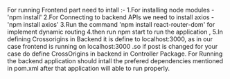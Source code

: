 For running Frontend part need to intall :-
1.For installing node modules - 'npm install'
2.For Connecting to backend APIs we need to install axios - 'npm install axios'
3.Run the command 'npm install react-router-dom' for implement dynamic routing 
4.then run npm start to run the application ,
5.In defining Crossorigins in Backend it is define to localhost:3000,  as in our case frontend is running on localhost:3000 .so if post is changed for your case
   do define CrossOrigins in backend in Controller Package.
For Running the backend application should intall the prefered dependencies mentioned in pom.xml after that application will able to run properly.
